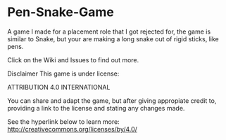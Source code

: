 # Pen-Snake-Game
A game I made for a placement role that I got rejected for, the game is similar to Snake, but your are making a long snake out of rigid sticks, like pens.

Click on the Wiki and Issues to find out more.

Disclaimer
This game is under license:

ATTRIBUTION 4.0 INTERNATIONAL

You can share and adapt the game, but after giving appropiate credit to, providing a link to the license and stating any changes made.

See the hyperlink below to learn more:
http://creativecommons.org/licenses/by/4.0/
